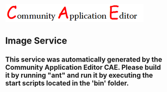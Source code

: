 ![CAE](https://github.com/cae-development/application-MyNewtest/blob/master/microservice-Image-Service/img/logo.png)  

Image Service
===================


This service was automatically generated by the Community Application Editor CAE. Please build it by running "ant" and run it by executing the start scripts located in the 'bin' folder.
---------------

